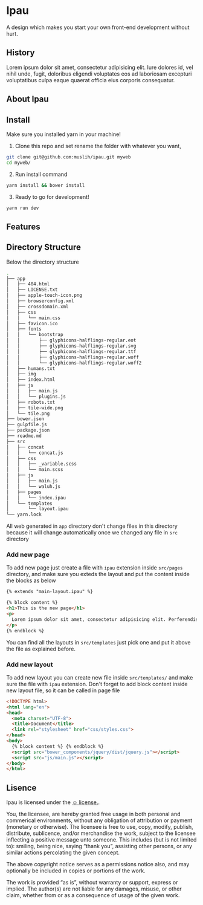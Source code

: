 # Ipau
A design which makes you start your own front-end development without hurt.

## History
Lorem ipsum dolor sit amet, consectetur adipisicing elit. Iure dolores id, vel nihil unde, fugit, doloribus eligendi voluptates eos ad laboriosam excepturi voluptatibus culpa eaque quaerat officia eius corporis consequatur.

## About Ipau

## Install
Make sure you installed yarn in your machine! 

1. Clone this repo and set rename the folder with whatever you want,
```bash 
git clone git@github.com:muslih/ipau.git myweb
cd myweb/
```
2. Run install command
```bash
yarn install && bower install
```
3. Ready to go for development!
```bash
yarn run dev
```

## Features

## Directory Structure
Below the directory structure
```bash
.
├── app
│   ├── 404.html
│   ├── LICENSE.txt
│   ├── apple-touch-icon.png
│   ├── browserconfig.xml
│   ├── crossdomain.xml
│   ├── css
│   │   └── main.css
│   ├── favicon.ico
│   ├── fonts
│   │   └── bootstrap
│   │       ├── glyphicons-halflings-regular.eot
│   │       ├── glyphicons-halflings-regular.svg
│   │       ├── glyphicons-halflings-regular.ttf
│   │       ├── glyphicons-halflings-regular.woff
│   │       └── glyphicons-halflings-regular.woff2
│   ├── humans.txt
│   ├── img
│   ├── index.html
│   ├── js
│   │   ├── main.js
│   │   └── plugins.js
│   ├── robots.txt
│   ├── tile-wide.png
│   └── tile.png
├── bower.json
├── gulpfile.js
├── package.json
├── readme.md
├── src
│   ├── concat
│   │   └── concat.js
│   ├── css
│   │   ├── _variable.scss
│   │   └── main.scss
│   ├── js
│   │   ├── main.js
│   │   └── waluh.js
│   ├── pages
│   │   └── index.ipau
│   └── templates
│       └── layout.ipau
└── yarn.lock
```

All web generated in `app` directory don't change files in this directory because it will change automatically once we changed any file in `src` directory

### Add new page
To add new page just create a file with `ipau` extension inside `src/pages` directory, and make sure you exteds the layout and put the content inside the blocks as below
```html
{% extends "main-layout.ipau" %}

{% block content %}
<h1>This is the new page</h1>
<p>
  Lorem ipsum dolor sit amet, consectetur adipisicing elit. Perferendis reprehenderit, eum libero molestias repudiandae quis rerum. Rerum nesciunt cupiditate, molestiae consectetur cum laborum hic laudantium omnis, delectus alias molestias debitis.
</p>
{% endblock %}
```
You can find all the layouts in `src/templates` just pick one and put it above the file as explained before.

### Add new layout
To add new layout you can create new file inside `src/templates/` and make sure the file with  `ipau` extension. Don't forget to add block content inside new layout file, so it can be called in page file

```html
<!DOCTYPE html>
<html lang="en">
<head>
  <meta charset="UTF-8">
  <title>Document</title>
  <link rel="stylesheet" href="css/styles.css">
</head>
<body>
  {% block content %} {% endblock %}
  <script src="bower_components/jquery/dist/jquery.js"></script>
  <script src="js/main.js"></script>
</body>
</html>
```

## Lisence

Ipau is licensed under the [☺ license.](http://licence.visualidiot.com/).

You, the licensee, are hereby granted free usage in both personal and commerical environments, without any obligation of attribution or payment (monetary or otherwise). The licensee is free to use, copy, modify, publish, distribute, sublicence, and/or merchandise the work, subject to the licensee inflecting a positive message unto someone. This includes (but is not limited to): smiling, being nice, saying “thank you”, assisting other persons, or any similar actions percolating the given concept.

The above copyright notice serves as a permissions notice also, and may optionally be included in copies or portions of the work.

The work is provided “as is”, without warranty or support, express or implied. The author(s) are not liable for any damages, misuse, or other claim, whether from or as a consequence of usage of the given work.


